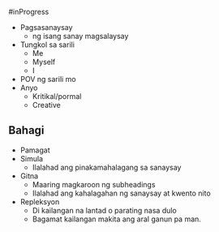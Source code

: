 #inProgress 
- Pagsasanaysay
	- ng isang sanay magsalaysay
- Tungkol sa sarili
	- Me
	- Myself
	- I
- POV ng sarili mo
- Anyo
	- Kritikal/pormal
	- Creative

## Bahagi
- Pamagat
- Simula
	- Ilalahad ang pinakamahalagang sa sanaysay
- Gitna
	- Maaring magkaroon ng subheadings
	- Ilalahad ang kahalagahan ng sanaysay at kwento nito
- Repleksyon
	- Di kailangan na lantad o parating nasa dulo
	- Bagamat kailangan makita ang aral ganun pa man.